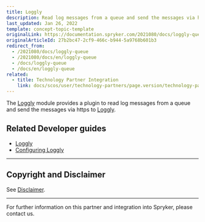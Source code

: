 ```yaml
---
title: Loggly
description: Read log messages from a queue and send the messages via https by integrating Loggly into the Spryker Commerce OS.
last_updated: Jan 26, 2022
template: concept-topic-template
originalLink: https://documentation.spryker.com/2021080/docs/loggly-queue
originalArticleId: 27b2bc47-2cf9-466c-b944-5a9768b601b3
redirect_from:
  - /2021080/docs/loggly-queue
  - /2021080/docs/en/loggly-queue
  - /docs/loggly-queue
  - /docs/en/loggly-queue
related:
  - title: Technology Partner Integration
    link: docs/scos/user/technology-partners/page.version/technology-partners.html
---
```


The [Loggly](https://github.com/spryker-eco/loggly) module provides a plugin to read log messages from a queue and send the messages via https to [Loggly](https://www.loggly.com/).


## Related Developer guides


* [Loggly](/docs/scos/dev/technology-partner-guides/{{page.version}}/operational-tools-monitoring-legal-etc/loggly/loggly.html)
* [Configuring Loggly](/docs/scos/dev/technology-partner-guides/{{page.version}}/operational-tools-monitoring-legal-etc/loggly/configuring-loggly.html)



---

## Copyright and Disclaimer

See [Disclaimer](https://github.com/spryker/spryker-documentation).

---
For further information on this partner and integration into Spryker, please contact us.

<div class="hubspot-form js-hubspot-form" data-portal-id="2770802" data-form-id="163e11fb-e833-4638-86ae-a2ca4b929a41" id="hubspot-1"></div>
